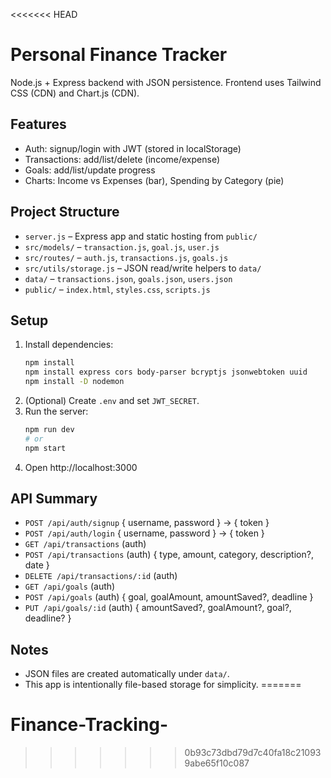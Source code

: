 <<<<<<< HEAD
# Personal Finance Tracker

Node.js + Express backend with JSON persistence. Frontend uses Tailwind CSS (CDN) and Chart.js (CDN).

## Features
- Auth: signup/login with JWT (stored in localStorage)
- Transactions: add/list/delete (income/expense)
- Goals: add/list/update progress
- Charts: Income vs Expenses (bar), Spending by Category (pie)

## Project Structure
- `server.js` – Express app and static hosting from `public/`
- `src/models/` – `transaction.js`, `goal.js`, `user.js`
- `src/routes/` – `auth.js`, `transactions.js`, `goals.js`
- `src/utils/storage.js` – JSON read/write helpers to `data/`
- `data/` – `transactions.json`, `goals.json`, `users.json`
- `public/` – `index.html`, `styles.css`, `scripts.js`

## Setup
1. Install dependencies:
   ```bash
   npm install
   npm install express cors body-parser bcryptjs jsonwebtoken uuid
   npm install -D nodemon
   ```
2. (Optional) Create `.env` and set `JWT_SECRET`.
3. Run the server:
   ```bash
   npm run dev
   # or
   npm start
   ```
4. Open http://localhost:3000

## API Summary
- `POST /api/auth/signup` { username, password } -> { token }
- `POST /api/auth/login` { username, password } -> { token }
- `GET /api/transactions` (auth)
- `POST /api/transactions` (auth) { type, amount, category, description?, date }
- `DELETE /api/transactions/:id` (auth)
- `GET /api/goals` (auth)
- `POST /api/goals` (auth) { goal, goalAmount, amountSaved?, deadline }
- `PUT /api/goals/:id` (auth) { amountSaved?, goalAmount?, goal?, deadline? }

## Notes
- JSON files are created automatically under `data/`.
- This app is intentionally file-based storage for simplicity.
=======
# Finance-Tracking-
>>>>>>> 0b93c73dbd79d7c40fa18c210939abe65f10c087
